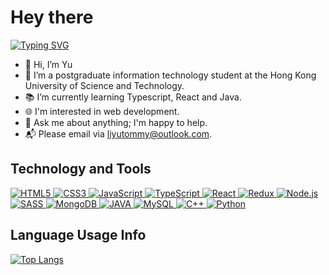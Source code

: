 # Hey there

[![Typing SVG](https://readme-typing-svg.demolab.com?font=Pangolin&size=25&pause=1000&color=5D7BF7&width=435&lines=I'm+a+web+developer;Welcome+to+my+Github)](https://git.io/typing-svg)


- 👋 Hi, I’m Yu
- :school: I’m a postgraduate information technology student at the Hong Kong University of Science and Technology.
- :books: I’m currently learning Typescript, React and Java.
- :globe_with_meridians: I'm interested in web development.
- :speech_balloon: Ask me about anything; I'm happy to help.
- :mailbox_with_mail: Please email via liyutommy@outlook.com.

## Technology and Tools

<a href="https://html5.org/" target="_blank">
    <img alt="HTML5" src="https://img.shields.io/badge/HTML5-E34F26?style=for-the-badge&logo=html5&logoColor=white"> </a><a href="https://www.w3.org/Style/CSS/Overview.en.html" target="_blank">
    <img alt="CSS3" src="https://img.shields.io/badge/CSS3-1572B6?style=for-the-badge&logo=css3&logoColor=white">
  </a><a href="https://www.javascript.com/" target="_blank">
    <img alt="JavaScript" src="https://img.shields.io/badge/JavaScript-F7DF1E?style=for-the-badge&logo=javascript&logoColor=black">
  </a><a href="https://www.typescriptlang.org/" target="_blank">
    <img alt="TypeScript" src="https://img.shields.io/badge/TypeScript-007ACC?style=for-the-badge&logo=typescript&logoColor=white">
  </a><a href="https://reactjs.org/" target="_blank">
    <img alt="React" src="https://img.shields.io/badge/React-20232A?style=for-the-badge&logo=react&logoColor=61DAFB">
  </a><a href="https://redux.js.org/" target="_blank">
    <img alt="Redux" src="https://img.shields.io/badge/Redux-593D88?style=for-the-badge&logo=redux&logoColor=white">
  </a><a href="https://nodejs.org/en/" target="_blank">
    <img alt="Node.js" src="https://img.shields.io/badge/Node.js-43853D?style=for-the-badge&logo=node.js&logoColor=white">
  </a><a href="https://sass-lang.com/" target="_blank">
    <img alt="SASS" src="https://img.shields.io/badge/Sass-CC6699?style=for-the-badge&logo=sass&logoColor=white">
  </a><a href="https://www.mongodb.com/" target="_blank">
    <img alt="MongoDB" src="https://img.shields.io/badge/MongoDB-4EA94B?style=for-the-badge&logo=mongodb&logoColor=white">
  </a><a href="https://www.java.com/en/" target="_blank">
    <img alt="JAVA" src="https://img.shields.io/badge/Java-ED8B00?style=for-the-badge&logo=java&logoColor=white">
  </a><a href="https://www.mysql.com/" target="_blank">
    <img alt="MySQL" src="https://img.shields.io/badge/MySQL-00000F?style=for-the-badge&logo=mysql&logoColor=white">
  </a><a href="https://isocpp.org/" target="_blank">
    <img alt="C++" src="https://img.shields.io/badge/C%2B%2B-00599C?style=for-the-badge&logo=c%2B%2B&logoColor=white">
  </a><a href="https://www.python.org" target="_blank">
    <img alt="Python" src="https://img.shields.io/badge/Python-3776AB?style=for-the-badge&logo=python&logoColor=white">
  </a>



## Language Usage Info

[![Top Langs](https://github-readme-stats.vercel.app/api/top-langs/?username=liyutommy&layout=compact)](https://github.com/anuraghazra/github-readme-stats)





